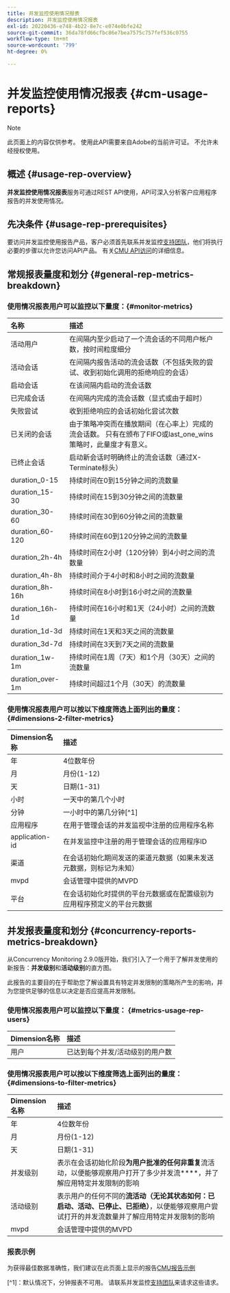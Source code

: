 ```yaml
---
title: 并发监控使用情况报表
description: 并发监控使用情况报表
exl-id: 20220436-e748-4b22-8e7c-e074e0bfe242
source-git-commit: 36da78fd66cfbc86e7bea7575c757fef536c0755
workflow-type: tm+mt
source-wordcount: '799'
ht-degree: 0%

---
```


# 并发监控使用情况报表 {#cm-usage-reports}

>[!NOTE]
>
>此页面上的内容仅供参考。 使用此API需要来自Adobe的当前许可证。 不允许未经授权使用。



## 概述 {#usage-rep-overview}

**并发监控使用情况报表**&#x200B;服务可通过REST API使用，API可深入分析客户应用程序报告的并发使用情况。

## 先决条件 {#usage-rep-prerequisites}

要访问并发监控使用报告产品，客户必须首先联系并发监控[支持团队](mailto:tve-support@adobe.com)，他们将执行必要的步骤以允许您访问API产品。 有关[CMU API访问](/help/concurrency-monitoring/cmu-api-access.md)的详细信息。

## 常规报表量度和划分 {#general-rep-metrics-breakdown}

### 使用情况报表用户可以监控以下量度：{#monitor-metrics}

| 名称 | 描述 |
|:---|:---|
| 活动用户 | 在间隔内至少启动了一个流会话的不同用户帐户数，按时间粒度细分 |
| 活动会话 | 在间隔内报告活动的流会话数（不包括失败的尝试、收到初始化调用的拒绝响应的会话） |
| 启动会话 | 在该间隔内启动的流会话数 |
| 已完成会话 | 在间隔内完成的流会话数（显式或由于超时） |
| 失败尝试 | 收到拒绝响应的会话初始化尝试次数 |
| 已关闭的会话 | 由于策略冲突而在播放期间（在心率上）完成的流会话数。 只有在颁布了FIFO或last_one_wins策略时，此量度才有意义。 |
| 已终止会话 | 启动新会话时明确终止的流会话数（通过X-Terminate标头） |
| duration_0-15 | 持续时间在0到15分钟之间的流数量 |
| duration_15-30 | 持续时间在15到30分钟之间的流数量 |
| duration_30-60 | 持续时间在30到60分钟之间的流数量 |
| duration_60-120 | 持续时间在60到120分钟之间的流数量 |
| duration_2h-4h | 持续时间在2小时（120分钟）到4小时之间的流数量 |
| duration_4h-8h | 持续时间介于4小时和8小时之间的流数量 |
| duration_8h-16h | 持续时间在8小时到16小时之间的流数量 |
| duration_16h-1d | 持续时间在16小时和1天（24小时）之间的流数量 |
| duration_1d-3d | 持续时间在1天和3天之间的流数量 |
| duration_3d-7d | 持续时间在3天到7天之间的流数量 |
| duration_1w-1m | 持续时间在1周（7天）和1个月（30天）之间的流数量 |
| duration_over-1m | 持续时间超过1个月（30天）的流数量 |

### 使用情况报表用户可以按以下维度筛选上面列出的量度： {#dimensions-2-filter-metrics}

| Dimension名称 | 描述 |
|:---------------|:------------------------------------------------------------------------------------------------------------------|
| 年 | 4位数年份 |
| 月 | 月份(1-12) |
| 天 | 日期(1-31) |
| 小时 | 一天中的第几个小时 |
| 分钟 | 一小时中的第几分钟[^1] |
| 应用程序 | 在用于管理会话的并发监视中注册的应用程序名称 |
| application-id | 在并发监控中注册的用于管理会话的应用程序ID |
| 渠道 | 在会话初始化期间发送的渠道元数据（如果未发送元数据，则标记为未知） |
| mvpd | 会话管理中提供的MVPD |
| 平台 | 在会话初始化时提供的平台元数据或在配置级别为应用程序预定义的平台元数据 |

## 并发报表量度和划分 {#concurrency-reports-metrics-breakdown}

从Concurrency Monitoring 2.9.0版开始，我们引入了一个用于了解并发使用的新报告：**并发级别**&#x200B;和&#x200B;**活动级别**&#x200B;的直方图。

此报告的主要目的在于帮助您了解设置具有特定并发限制的策略所产生的影响，并为您提供足够的信息以决定是否应提高并发限制。

### 使用情况报表用户可以监控以下量度： {#metrics-usage-rep-users}

| Dimension名称 | 描述 |
|:---|:---|
| 用户 | 已达到每个并发/活动级别的用户数 |

### 使用情况报表用户可以按以下维度筛选上面列出的量度： {#dimensions-to-filter-metrics}

| Dimension名称 | 描述 |
|:---|:---|
| 年 | 4位数年份 |
| 月 | 月份(1-12) |
| 天 | 日期(1-31) |
| 并发级别 | 表示在会话初始化阶段&#x200B;**为用户批准的任何非重复**&#x200B;流活动，以便能够观察用户打开了多少并发流&#x200B;****，并了解应用特定并发限制的影响 |
| 活动级别 | 表示用户的任何不同的&#x200B;**流活动（无论其状态如何：已启动、活动、已停止、已拒绝）**，以便能够观察用户尝试打开的并发流数量并了解应用特定并发限制的影响 |
| mvpd | 会话管理中提供的MVPD |

### 报表示例

为获得最佳数据准确性，我们建议在此页面上显示的报告[CMU报告示例](/help/concurrency-monitoring/cm-usage-reports-examples.md)

[^1]：默认情况下，分钟报表不可用。 请联系并发监控[支持团队](mailto:tve-support@adobe.com)来请求这些请求。